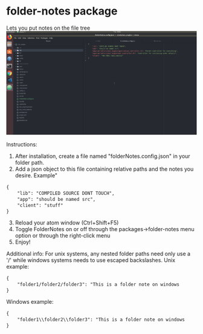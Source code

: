 # folder-notes package

Lets you put notes on the file tree
![](folder-notes-example.gif)

Instructions:
1. After installation, create a file named "folderNotes.config.json" in your folder path.
2. Add a json object to this file containing relative paths and the notes you desire. Example"
```
{
    "lib": "COMPILED SOURCE DONT TOUCH",
    "app": "should be named src",
    "client": "stuff"
}
```
3. Reload your atom window (Ctrl+Shift+F5) 
4. Toggle FolderNotes on or off through the packages->folder-notes menu option or through the right-click menu
5. Enjoy!


Additional info:
For unix systems, any nested folder paths need only use a '/' while windows systems needs to use escaped backslashes. 
Unix example:
```
{
    "folder1/folder2/folder3": "This is a folder note on windows
}
```

Windows example:
```
{
    "folder1\\folder2\\folder3": "This is a folder note on windows
}
```
